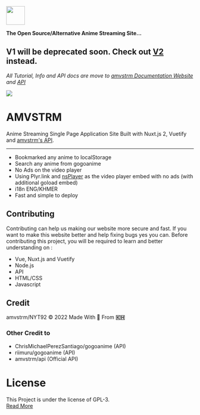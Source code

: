 <img src="https://github.com/amvstrm/amvstrm/raw/master/static/logo.png?raw=true" height="50px"/>

**The Open Source/Alternative Anime Streaming Site...**

## V1 will be deprecated soon. Check out [V2](https://github.com/amvstrm/amvstrm/tree/v2) instead. 

_All Tutorial, Info and API docs are move to [amvstrm Documentation Website](https://docs.amvstr.ml) and [API](https://api.amvstr.ml/docs)_

![](https://api.checklyhq.com/v1/badges/checks/41569fa5-c1bd-4bee-a1c1-1ac2650f8272?style=flat&theme=default&responseTime=true)

AMVSTRM
=======

Anime Streaming Single Page Application Site Built with Nuxt.js 2, Vuetify and [amvstrm's API](https://api.amvstr.ml).

--------

*   Bookmarked any anime to localStorage
*   Search any anime from gogoanime
*   No Ads on the video player
*   Using Plyr.link and [nsPlayer](https://player.nscdn.ml) as the video player embed with no ads (with additional goload embed)
*   i18n ENG/KHMER
*   Fast and simple to deploy

Contributing
------------

Contributing can help us making our website more secure and fast. If you want to make this website better and help fixing bugs yes you can. Before contributing this project, you will be required to learn and better understanding on :

*   Vue, Nuxt.js and Vuetify
*   Node.js
*   API
*   HTML/CSS
*   Javascript

Credit
------

amvstrm/NYT92 © 2022 Made With 💖 From **🇰🇭**

### Other Credit to

*   ChrisMichaelPerezSantiago/gogoanime (API)
*   riimuru/gogoanime (API)
*   amvstrm/api (Official API)

License
=======

This Project is under the license of GPL-3.  
[Read More](https://docs.amvstr.ml/license)
